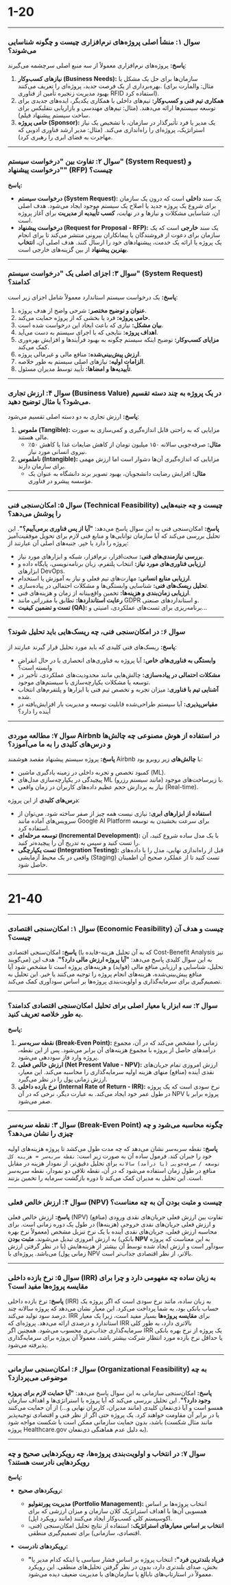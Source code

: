# 1-20
---

### سوال ۱: منشأ اصلی پروژه‌های نرم‌افزاری چیست و چگونه شناسایی می‌شوند؟

**پاسخ:**
پروژه‌های نرم‌افزاری معمولاً از سه منبع اصلی سرچشمه می‌گیرند:
1.  **نیازهای کسب‌وکار (Business Needs):** سازمان‌ها برای حل یک مشکل یا بهره‌برداری از یک فرصت جدید، پروژه‌ای را تعریف می‌کنند. (مثال: والمارت برای بهبود مدیریت زنجیره تأمین از فناوری RFID استفاده کرد).
2.  **همکاری تیم فنی و کسب‌وکار:** تیم‌های داخلی با همکاری یکدیگر، ایده‌های جدیدی برای توسعه سیستم‌ها ارائه می‌دهند. (مثال: تیم‌های مهندسی و بازاریابی نتفلیکس برای ساخت سیستم پیشنهاد فیلم).
3.  **حامی پروژه (Sponsor):** یک مدیر یا فرد تأثیرگذار در سازمان، با تشخیص یک نیاز استراتژیک، پروژه‌ای را راه‌اندازی می‌کند. (مثال: مدیر ارشد فناوری ادوبی که مهاجرت به فضای ابری را رهبری کرد).

---

### سوال ۲: تفاوت بین "درخواست سیستم" (System Request) و "درخواست پیشنهاد" (RFP) چیست؟

**پاسخ:**
- **درخواست سیستم (System Request):** یک سند **داخلی** است که درون یک سازمان برای شروع یک پروژه جدید یا اصلاح یک سیستم موجود ایجاد می‌شود. هدف اصلی آن، شناسایی مشکلات و نیازها و در نهایت، **کسب تأییدیه از مدیریت** برای آغاز پروژه است.
- **درخواست پیشنهاد (Request for Proposal - RFP):** یک سند **خارجی** است که یک سازمان برای دعوت از فروشندگان یا پیمانکاران بیرونی منتشر می‌کند تا برای انجام یک پروژه یا ارائه یک خدمت، پیشنهادهای خود را ارسال کنند. هدف اصلی آن، **انتخاب بهترین پیشنهاد** از بین گزینه‌های خارجی است.

---

### سوال ۳: اجزای اصلی یک "درخواست سیستم" (System Request) کدامند؟

**پاسخ:**
یک درخواست سیستم استاندارد معمولاً شامل اجزای زیر است:
1.  **عنوان و توضیح مختصر:** شرحی واضح از هدف پروژه.
2.  **حامی پروژه:** فرد یا بخشی که از پروژه حمایت می‌کند.
3.  **بیان مشکل:** نیازی که باعث ایجاد این درخواست شده است.
4.  **اهداف پروژه:** نتایجی که با اجرای سیستم به دست می‌آید.
5.  **مزایای کسب‌وکار:** توضیح اینکه سیستم چگونه به بهبود فرآیندها و افزایش بهره‌وری کمک می‌کند.
6.  **ارزش پیش‌بینی‌شده:** منافع مالی و غیرمالی پروژه.
7.  **الزامات اولیه:** نیازهای اصلی سیستم به طور خلاصه.
8.  **تأییدیه‌ها و امضاها:** تأیید توسط مدیران مسئول.

---

### سوال ۴: ارزش تجاری (Business Value) در یک پروژه به چند دسته تقسیم می‌شود؟ با مثال توضیح دهید.

**پاسخ:**
ارزش تجاری به دو دسته اصلی تقسیم می‌شود:
1.  **ملموس (Tangible):** مزایایی که به راحتی قابل اندازه‌گیری و کمی‌سازی به صورت مالی هستند.
    - **مثال:** صرفه‌جویی سالانه ۱۵۰ میلیون تومان از کاهش ضایعات غذا یا کاهش ۵۰٪ نیروی انسانی مورد نیاز.
2.  **ناملموس (Intangible):** مزایایی که اندازه‌گیری آن‌ها دشوار است اما ارزش مهمی برای سازمان دارند.
    - **مثال:** افزایش رضایت دانشجویان، بهبود تصویر برند دانشگاه به عنوان یک مؤسسه پیشرو در فناوری.

---

### سوال ۵: امکان‌سنجی فنی (Technical Feasibility) چیست و چه جنبه‌هایی را پوشش می‌دهد؟

**پاسخ:**
امکان‌سنجی فنی به این سوال پاسخ می‌دهد: **"آیا از پس فناوری برمی‌آییم؟"**. این تحلیل بررسی می‌کند که آیا سازمان توانایی‌ها و منابع فنی لازم برای تحویل موفقیت‌آمیز پروژه را دارد یا خیر. جنبه‌های اصلی آن عبارتند از:
- **بررسی نیازمندی‌های فنی:** سخت‌افزار، نرم‌افزار، شبکه و ابزارهای مورد نیاز.
- **ارزیابی فناوری‌های مورد نیاز:** انتخاب پلتفرم، زبان برنامه‌نویسی، پایگاه داده و ابزارهای DevOps.
- **ارزیابی منابع انسانی:** مهارت‌های تیم فعلی و نیاز به آموزش یا استخدام.
- **تحلیل ریسک‌های فنی:** شناسایی وابستگی‌ها و مشکلات احتمالی در پیاده‌سازی.
- **ارزیابی زمان‌بندی و هزینه‌ها:** تخمین واقع‌بینانه از زمان و هزینه‌های فنی.
- **رعایت استانداردها:** تطابق با مقرراتی مانند GDPR و استانداردهای صنعتی.
- **تست و تضمین کیفیت (QA):** برنامه‌ریزی برای تست‌های عملکردی، امنیتی و...

---

### سوال ۶: در امکان‌سنجی فنی، چه ریسک‌هایی باید تحلیل شوند؟

**پاسخ:**
ریسک‌های فنی کلیدی که باید مورد تحلیل قرار گیرند عبارتند از:
- **وابستگی به فناوری‌های خاص:** آیا پروژه به فناوری‌های انحصاری یا در حال انقراض وابسته است؟
- **مشکلات احتمالی در پیاده‌سازی:** چالش‌هایی مانند محدودیت‌های عملکردی، تأخیر در توسعه یا مشکلات یکپارچه‌سازی با سیستم‌های موجود.
- **آشنایی تیم با فناوری:** میزان تجربه و تخصص تیم فنی با ابزارها و پلتفرم‌های انتخاب شده.
- **مقیاس‌پذیری:** آیا سیستم طراحی‌شده قابلیت توسعه و مدیریت بار افزایش‌یافته در آینده را دارد؟

---

### سوال ۷: مطالعه موردی Airbnb در استفاده از هوش مصنوعی چه چالش‌ها و درس‌های کلیدی را به ما می‌آموزد؟

**پاسخ:**
پروژه سیستم پیشنهاد مقصد هوشمند Airbnb با **چالش‌های** زیر روبرو بود:
- کمبود تخصص و تجربه داخلی در زمینه یادگیری ماشین (ML).
- پیچیدگی در یکپارچه‌سازی مدل‌های ML با زیرساخت‌های موجود (مانند سیستم رزرو).
- نیاز به پردازش حجم عظیم داده‌های کاربران در زمان واقعی (Real-time).

**درس‌های کلیدی** از این پروژه:
- **استفاده از ابزارهای ابری:** نیازی نیست همه چیز از صفر ساخته شود. می‌توان از سرویس‌های آماده مانند Google AI Platform برای سرعت بخشیدن به توسعه استفاده کرد.
- **توسعه مرحله‌ای (Incremental Development):** با یک مدل ساده شروع کنید، آن را تست کنید و سپس به تدریج آن را پیچیده‌تر کنید.
- **تست یکپارچگی (Integration Testing):** قبل از راه‌اندازی نهایی، مدل را با داده‌های واقعی در یک محیط آزمایشی (Staging) تست کنید تا از عملکرد صحیح آن اطمینان حاصل شود.

---
# 21-40
---

### سوال ۱: امکان‌سنجی اقتصادی (Economic Feasibility) چیست و هدف آن چیست؟

**پاسخ:**
امکان‌سنجی اقتصادی (که به آن تحلیل هزینه-فایده یا Cost-Benefit Analysis نیز می‌گویند) به این سوال کلیدی پاسخ می‌دهد: **"آیا پروژه ارزش مالی دارد؟"**. هدف این تحلیل، شناسایی و ارزیابی منافع مالی (فواید) و هزینه‌های پروژه است تا مشخص شود آیا منافع پیش‌بینی‌شده، هزینه‌های انجام پروژه را توجیه می‌کنند یا خیر. این تحلیل به تصمیم‌گیری برای سرمایه‌گذاری و اولویت‌بندی پروژه‌ها بر اساس سودآوری کمک می‌کند.

---

### سوال ۲: سه ابزار یا معیار اصلی برای تحلیل امکان‌سنجی اقتصادی کدامند؟ به طور خلاصه تعریف کنید.

**پاسخ:**
1.  **نقطه سربه‌سر (Break-Even Point):** زمانی را مشخص می‌کند که در آن، مجموع درآمدهای حاصل از پروژه با مجموع هزینه‌های آن برابر می‌شود. پس از این نقطه، پروژه وارد فاز سوددهی می‌شود.
2.  **ارزش خالص فعلی (Net Present Value - NPV):** ارزش امروزی تمام جریان‌های نقدی آینده (منافع) منهای هزینه اولیه سرمایه‌گذاری را محاسبه می‌کند. این معیار، ارزش زمانی پول را در نظر می‌گیرد.
3.  **نرخ بازده داخلی (Internal Rate of Return - IRR):** نرخ سودی است که یک پروژه در طول عمر خود ایجاد می‌کند. به عبارت دیگر، نرخی که در آن NPV پروژه برابر با صفر می‌شود.

---

### سوال ۳: نقطه سربه‌سر (Break-Even Point) چگونه محاسبه می‌شود و چه چیزی را نشان می‌دهد؟

**پاسخ:**
نقطه سربه‌سر نشان می‌دهد که چه مدت طول می‌کشد تا پروژه هزینه‌های اولیه خود را جبران کند. فرمول ساده آن به صورت زیر است:
`نقطه سربه‌سر = هزینه کل توسعه / صرفه‌جویی (یا درآمد) سالانه`
برای تحلیل دقیق‌تر، از نمودار هزینه در مقابل منافع در طول زمان استفاده می‌شود که در آن، نقطه تلاقی دو نمودار، نقطه سربه‌سر است. این تحلیل به مدیران کمک می‌کند تا دوره بازگشت سرمایه را تخمین بزنند.

---

### سوال ۴: ارزش خالص فعلی (NPV) چیست و مثبت بودن آن به چه معناست؟

**پاسخ:**
ارزش خالص فعلی (NPV) تفاوت بین ارزش فعلی جریان‌های نقدی ورودی (منافع) و ارزش فعلی جریان‌های نقدی خروجی (هزینه‌ها) در طول یک دوره زمانی است. برای محاسبه ارزش فعلی، جریان‌های نقدی آینده با یک نرخ تنزیل مشخص (معمولاً نرخ بهره بانکی) به ارزش امروزی تبدیل می‌شوند.
**مثبت بودن NPV** به این معناست که پروژه سودآور است و ارزش ایجاد شده توسط آن بیشتر از هزینه‌هایش (با در نظر گرفتن ارزش زمانی پول) می‌باشد. پروژه‌ای با NPV بالاتر، از نظر اقتصادی جذاب‌تر است.

---

### سوال ۵: نرخ بازده داخلی (IRR) به زبان ساده چه مفهومی دارد و چرا برای مقایسه پروژه‌ها مفید است؟

**پاسخ:**
نرخ بازده داخلی (IRR) به زبان ساده، مانند نرخ سودی است که اگر پروژه یک حساب بانکی بود، به شما پرداخت می‌کرد. این معیار نشان می‌دهد که پروژه سالانه چند درصد سود تولید می‌کند.
IRR برای **مقایسه پروژه‌ها** بسیار مفید است، زیرا یک معیار استاندارد و درصدی ارائه می‌دهد. پروژه‌ای که IRR بالاتری دارد، به طور کلی سرمایه‌گذاری جذاب‌تری محسوب می‌شود. همچنین اگر IRR یک پروژه از نرخ بهره بانکی یا حداقل نرخ بازده مورد انتظار شرکت بیشتر باشد، معمولاً آن پروژه برای سرمایه‌گذاری پذیرفته می‌شود.

---

### سوال ۶: امکان‌سنجی سازمانی (Organizational Feasibility) به چه موضوعی می‌پردازد؟

**پاسخ:**
امکان‌سنجی سازمانی به این سوال پاسخ می‌دهد: **"آیا حمایت لازم برای پروژه وجود دارد؟"**. این تحلیل بررسی می‌کند که آیا پروژه با استراتژی‌ها و اهداف سازمان همسو است و آیا ذی‌نفعان کلیدی (مانند مدیران، کاربران نهایی و...) از آن حمایت می‌کنند یا در برابر آن مقاومت خواهند کرد. یک پروژه حتی اگر از نظر فنی و اقتصادی توجیه‌پذیر باشد، بدون حمایت سازمانی ممکن است با شکست مواجه شود (مانند مثال شکست پروژه Healthcare.gov به دلیل عدم هماهنگی ذی‌نفعان).

---

### سوال ۷: در انتخاب و اولویت‌بندی پروژه‌ها، چه رویکردهایی صحیح و چه رویکردهایی نادرست هستند؟

**پاسخ:**
- **رویکردهای صحیح:**
  - **مدیریت پورتفولیو (Portfolio Management):** انتخاب پروژه‌ها بر اساس همسویی آن‌ها با اهداف استراتژیک کلان سازمان و میزان ارزشی که برای اکوسیستم کلی کسب‌وکار ایجاد می‌کنند (مانند رویکرد اپل).
  - **انتخاب بر اساس معیارهای استراتژیک:** استفاده از نتایج تحلیل امکان‌سنجی (فنی، اقتصادی، سازمانی) برای تصمیم‌گیری منطقی.

- **رویکردهای نادرست:**
  - **"فریاد بلندترین فرد":** انتخاب پروژه بر اساس فشار سیاسی یا اینکه کدام مدیر یا بخش، صدای بلندتری دارد، بدون در نظر گرفتن تحلیل‌های منطقی. این رویکرد معمولاً در استارتاپ‌های نابالغ یا سازمان‌های با مدیریت ضعیف دیده می‌شود.

